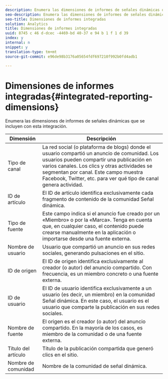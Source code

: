 ```yaml
---
description: Enumera las dimensiones de informes de señales dinámicas que se incluyen con esta integración.
seo-description: Enumera las dimensiones de informes de señales dinámicas que se incluyen con esta integración.
seo-title: Dimensiones de informes integradas
solution: Analytics
title: Dimensiones de informes integradas
uuid: 8745 c 46 d-dcec -4469-bd 40-37 e 94 b 1 f 1 d 39
index: y
internal: n
snippet: y
translation-type: tm+mt
source-git-commit: e96de98b3176a05654fdf697210f992b0fd4adb1

---
```



# Dimensiones de informes integradas{#integrated-reporting-dimensions}

Enumera las dimensiones de informes de señales dinámicas que se incluyen con esta integración.

| Dimensión | Descripción |
|---|---|
| Tipo de canal | La red social (o plataforma de blogs) donde el usuario compartió un anuncio de comunidad. Los usuarios pueden compartir una publicación en varios canales. Los clics y otras actividades se segmentan por canal. Este campo muestra Facebook, Twitter, etc. para ver qué tipo de canal genera actividad. |
| ID de artículo | El ID de artículo identifica exclusivamente cada fragmento de contenido de la comunidad Señal dinámica. |
| Tipo de fuente | Este campo indica si el anuncio fue creado por un «Miembro» o por la «Marca». Tenga en cuenta que, en cualquier caso, el contenido puede crearse manualmente en la aplicación o importarse desde una fuente externa. |
| Nombre de usuario | Usuario que compartió un anuncio en sus redes sociales, generando pulsaciones en el sitio. |
| ID de origen | El ID de origen identifica exclusivamente al creador (o autor) del anuncio compartido. Con frecuencia, es un miembro concreto o una fuente externa. |
| ID de usuario | El ID de usuario identifica exclusivamente a un usuario (es decir, un miembro) en la comunidad Señal dinámica. En este caso, el usuario es el usuario que comparte la publicación en sus redes sociales. |
| Nombre de fuente | El origen es el creador (o autor) del anuncio compartido. En la mayoría de los casos, es miembro de la comunidad o de una fuente externa. |
| Título del artículo | Título de la publicación compartida que generó clics en el sitio. |
| Nombre de comunidad | Nombre de la comunidad de señal dinámica. |

